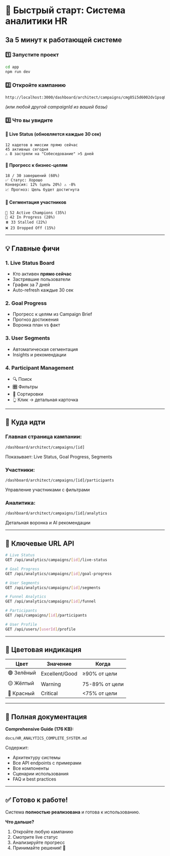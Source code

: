 # 🚀 Быстрый старт: Система аналитики HR

## За 5 минут к работающей системе

### 1️⃣ Запустите проект

```bash
cd app
npm run dev
```

### 2️⃣ Откройте кампанию

```
http://localhost:3000/dashboard/architect/campaigns/cmg85i5d6002dv1psq0ygwce5
```
*(или любой другой campaignId из вашей базы)*

### 3️⃣ Что вы увидите

#### 🔴 Live Status (обновляется каждые 30 сек)
```
12 кадетов в миссии прямо сейчас
45 активных сегодня
⚠️ 8 застряли на "Собеседование" >5 дней
```

#### 🎯 Прогресс к бизнес-целям
```
18 / 30 завершений (60%)
✅ Статус: Хорошо
Конверсия: 12% (цель 20%) ⚠️ -8%
📈 Прогноз: Цель будет достигнута
```

#### 👥 Сегментация участников
```
🚀 52 Active Champions (35%)
🔄 42 In Progress (28%)
⏸️ 33 Stalled (22%)
❌ 23 Dropped Off (15%)
```

---

## 💡 Главные фичи

### 1. Live Status Board
- Кто активен **прямо сейчас**
- Застрявшие пользователи
- График за 7 дней
- Auto-refresh каждые 30 сек

### 2. Goal Progress
- Прогресс к целям из Campaign Brief
- Прогноз достижения
- Воронка план vs факт

### 3. User Segments
- Автоматическая сегментация
- Insights и рекомендации

### 4. Participant Management
- 🔍 Поиск
- 🎛️ Фильтры
- 🔀 Сортировки
- 👆 Клик → детальная карточка

---

## 📍 Куда идти

### Главная страница кампании:
```
/dashboard/architect/campaigns/[id]
```
Показывает: Live Status, Goal Progress, Segments

### Участники:
```
/dashboard/architect/campaigns/[id]/participants
```
Управление участниками с фильтрами

### Аналитика:
```
/dashboard/architect/campaigns/[id]/analytics
```
Детальная воронка и AI рекомендации

---

## 🔑 Ключевые URL API

```bash
# Live Status
GET /api/analytics/campaigns/[id]/live-status

# Goal Progress
GET /api/analytics/campaigns/[id]/goal-progress

# User Segments
GET /api/analytics/campaigns/[id]/segments

# Funnel Analytics
GET /api/analytics/campaigns/[id]/funnel

# Participants
GET /api/campaigns/[id]/participants

# User Profile
GET /api/users/[userId]/profile
```

---

## 🎨 Цветовая индикация

| Цвет | Значение | Когда |
|------|----------|-------|
| 🟢 Зелёный | Excellent/Good | ≥90% от цели |
| 🟡 Жёлтый | Warning | 75-89% от цели |
| 🔴 Красный | Critical | <75% от цели |

---

## 📖 Полная документация

**Comprehensive Guide (176 KB):**
```
docs/HR_ANALYTICS_COMPLETE_SYSTEM.md
```

Содержит:
- Архитектуру системы
- Все API endpoints с примерами
- Все компоненты
- Сценарии использования
- FAQ и best practices

---

## ✅ Готово к работе!

Система **полностью реализована** и готова к использованию.

**Что дальше?**
1. Откройте любую кампанию
2. Смотрите live статус
3. Анализируйте прогресс
4. Принимайте решения! 🎯

